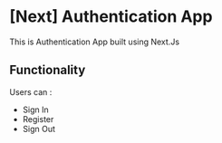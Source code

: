 # \[Next\] Authentication App

This is Authentication App built using Next.Js

## Functionality

Users can :
- Sign In  
- Register
- Sign Out
